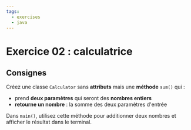 ```yaml
---
tags:
  - exercises
  - java
---
```


# Exercice 02 : calculatrice

## Consignes

Créez une classe `Calculator` sans **attributs** mais une **méthode** `sum()` qui :

- prend **deux paramètres** qui seront des **nombres entiers**
- **retourne un nombre** : la somme des deux paramètres d'entrée

Dans `main()`, utilisez cette méthode pour additionner deux nombres et afficher le résultat dans le terminal.

